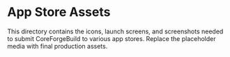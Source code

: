 # App Store Assets

This directory contains the icons, launch screens, and screenshots needed to submit CoreForgeBuild to various app stores. Replace the placeholder media with final production assets.
